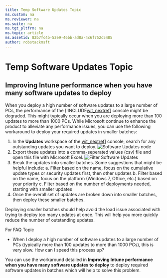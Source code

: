 ```yaml
---
title: Temp Software Updates Topic
ms.custom: na
ms.reviewer: na
ms.suite: na
ms.tgt_pltfrm: na
ms.topic: article
ms.assetid: 82b7fc4b-52e9-46bb-ad8a-4c6f752c5485
author: robstackmsft
---
```

# Temp Software Updates Topic
## Improving Intune performance when you have many software updates to deploy

When you deploy a high number of software updates to a large number of PCs, the performance of the [!INCLUDE[wit_nextref](/Token/wit_nextref.xml)] console might be degraded. This might typically occur when you are deploying more than 100 updates to more than 1000 PCs.
While Microsoft continue to enhance the product to alleviate any performance issues, you can use the following workaround to deploy your required updates in smaller batches:
1. In the **Updates** workspace of the  [wit_nextref](/Token/wit_nextref.xml)] console, search for any outstanding updates you want to deploy.
![Software Updates node](/Image/Software_Updates/Software_Updates_node.png)
2.	Export these updates into a comma-seperated values (csv) file and open this file with Microsoft Excel.
![Filter Software Updates](/Image/Software_Updates/Filter_Software_Updates.png)
3.	Break the updates into smaller batches. Some suggestions that might be helpful include:
a.	Filter based on the name, focus on the cumulative update types or security updates first, then other updates
b.	Filter based on the name, focus on the platform (Windows 7, Office, etc.) based on your priority
c.	Filter based on the number of deployments needed, starting with smaller updates 
4.	Once the overall set of updates are broken down into smaller batches, then deploy these smaller batches.  

Deploying smaller batches should help avoid the load issue associated with trying to deploy too many updates at once. This will help you more quickly reduce the number of outstanding updates. 







For FAQ Topic

* When I deploy a high number of software updates to a large number of PCs (typically more than 100 updates to more than 1000 PCs), this is very slow. How can I speed this process up? 

You can use the workaround detailed in **Improving Intune performance when you have many software updates to deploy** to deploy required software updates in batches which will help to solve this problem.
